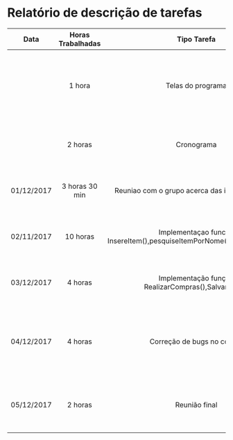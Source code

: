 # Relatório de descrição de tarefas

| Data          | Horas Trabalhadas | Tipo Tarefa | Descrição               |
| ------------- |:-----------------:|:-----------:|:-----------------------:|
|               |1 hora|Telas do programa|Foram feitas as telas do aplicativo se ele funcionasse em um celular|
|               |2 horas|Cronograma|Foi feito um modelo de cronograma a ser seguido|
|01/12/2017|3 horas 30 min|Reuniao com o grupo acerca das implementacoes|Foram decididas diversas funcoes do programa|
|02/11/2017|10 horas|Implementaçao funcao InsereItem(),pesquiseItemPorNome(),ApagarDaLista()|Foram feitas e testadas estas funçoes|
|03/12/2017|4 horas|Implementação função RealizarCompras(),SalvarLista()|Foram feitas e testadas estas funçoes|
|04/12/2017|4 horas|Correção de bugs no código|Foram feitos diversos testes para se encontrar falhas no codigo|
|05/12/2017|2 horas|Reunião final|Foi feita uma reuniao final a respeito do trabalho|

